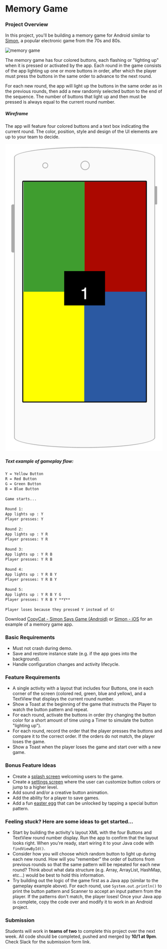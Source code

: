 # Memory Game

### Project Overview

In this project, you'll be building a memory game for Android similar to <a href="https://en.wikipedia.org/wiki/Simon_(game)">Simon</a>, a popular electronic game from the 70s and 80s.

![memory game](http://www.neatstuff.net/games/Simon.JPG)


The memory game has four colored buttons, each flashing or "lighting up" when it is pressed or activated by the app. Each round in the game consists of the app lighting up one or more buttons in order, after which the player must press the buttons in the same order to advance to the next round. 

For each new round, the app will light up the buttons in the same order as in the previous rounds, then add a new randomly selected button to the end of the sequence. The number of buttons that light up and then must be pressed is always equal to the current round number.

##### Wireframe

The app will feature four colored buttons and a text box indicating the current round. The color, position, style and design of the UI elements are up to your team to decide.

![wireframe](image/memory_game.png)

##### Text example of gameplay flow:

```
Y = Yellow Button  
R = Red Button  
G = Green Button  
B = Blue Button  

Game starts...

Round 1:
App lights up : Y
Player presses: Y

Round 2:
App lights up : Y R
Player presses: Y R

Round 3:
App lights up : Y R B
Player presses: Y R B

Round 4:
App lights up : Y R B Y
Player presses: Y R B Y

Round 5:
App lights up : Y R B Y G
Player presses: Y R B Y **Y**

Player loses because they pressed Y instead of G!
```

Download [CopyCat - Simon Says Game (Android)](https://play.google.com/store/apps/details?id=com.jgames.shapegame&hl=en) or [Simon - iOS](https://itunes.apple.com/us/app/simon-vintage-electronic-game/id909886468?mt=8) for an example of a memory game app.

### Basic Requirements
- Must not crash during demo.
- Save and restore instance state (e.g. if the app goes into the background).
- Handle configuration changes and activity lifecycle.

### Feature Requirements
- A single activity with a layout that includes four Buttons, one in each corner of the screen (colored red, green, blue and yellow), and a TextView that displays the current round number.
- Show a Toast at the beginning of the game that instructs the Player to watch the button pattern and repeat.
- For each round, activate the buttons in order (try changing the button color for a short amount of time using a Timer to simulate the button "lighting up").
- For each round, record the order that the player presses the buttons and compare it to the correct order. If the orders do not match, the player loses the game.
- Show a Toast when the player loses the game and start over with a new game.

### Bonus Feature Ideas
- Create a [splash screen](https://www.bignerdranch.com/blog/splash-screens-the-right-way/) welcoming users to the game.
- Create a [settings screen](https://developer.android.com/guide/topics/ui/settings.html) where the user can customize button colors or jump to a higher level.
- Add sound and/or a creative button animation.
- Add the ability for a player to save games.
- Add a fun <a href="https://en.wikipedia.org/wiki/Easter_egg_(media)">easter egg</a> that can be unlocked by tapping a special button pattern.

### Feeling stuck? Here are some ideas to get started...
- Start by building the activity's layout XML with the four Buttons and TextView round number display. Run the app to confirm that the layout looks right. When you're ready, start wiring it to your Java code with `findViewById()`.
- Consider how you will choose which random button to light up during each new round. How will you "remember" the order of buttons from previous rounds so that the same pattern will be repeated for each new round? Think about what data structure (e.g. Array, ArrayList, HashMap, etc...) would be best to hold this information. 
- Try building out the logic of the game first as a Java app (similar to the gameplay example above). For each round, use `System.out.println()` to print the button pattern and Scanner to accept an input pattern from the player. If the patterns don't match, the player loses! Once your Java app is complete, copy the code over and modify it to work in an Android project.

### Submission

Students will work in **teams of two** to complete this project over the next week. All code should be completed, pushed and merged by **10/1 at 9pm**. Check Slack for the submission form link.
